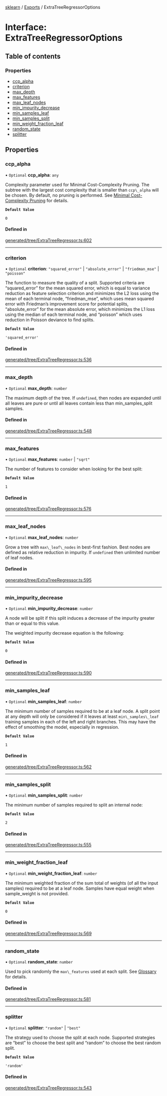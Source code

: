 [sklearn](../readme.md) / [Exports](../modules.md) / ExtraTreeRegressorOptions

# Interface: ExtraTreeRegressorOptions

## Table of contents

### Properties

- [ccp\_alpha](ExtraTreeRegressorOptions.md#ccp_alpha)
- [criterion](ExtraTreeRegressorOptions.md#criterion)
- [max\_depth](ExtraTreeRegressorOptions.md#max_depth)
- [max\_features](ExtraTreeRegressorOptions.md#max_features)
- [max\_leaf\_nodes](ExtraTreeRegressorOptions.md#max_leaf_nodes)
- [min\_impurity\_decrease](ExtraTreeRegressorOptions.md#min_impurity_decrease)
- [min\_samples\_leaf](ExtraTreeRegressorOptions.md#min_samples_leaf)
- [min\_samples\_split](ExtraTreeRegressorOptions.md#min_samples_split)
- [min\_weight\_fraction\_leaf](ExtraTreeRegressorOptions.md#min_weight_fraction_leaf)
- [random\_state](ExtraTreeRegressorOptions.md#random_state)
- [splitter](ExtraTreeRegressorOptions.md#splitter)

## Properties

### ccp\_alpha

• `Optional` **ccp\_alpha**: `any`

Complexity parameter used for Minimal Cost-Complexity Pruning. The subtree with the largest cost complexity that is smaller than `ccp\_alpha` will be chosen. By default, no pruning is performed. See [Minimal Cost-Complexity Pruning](../tree.html#minimal-cost-complexity-pruning) for details.

**`Default Value`**

`0`

#### Defined in

[generated/tree/ExtraTreeRegressor.ts:602](https://github.com/transitive-bullshit/scikit-learn-ts/blob/367336a/packages/sklearn/src/generated/tree/ExtraTreeRegressor.ts#L602)

___

### criterion

• `Optional` **criterion**: ``"squared_error"`` \| ``"absolute_error"`` \| ``"friedman_mse"`` \| ``"poisson"``

The function to measure the quality of a split. Supported criteria are “squared\_error” for the mean squared error, which is equal to variance reduction as feature selection criterion and minimizes the L2 loss using the mean of each terminal node, “friedman\_mse”, which uses mean squared error with Friedman’s improvement score for potential splits, “absolute\_error” for the mean absolute error, which minimizes the L1 loss using the median of each terminal node, and “poisson” which uses reduction in Poisson deviance to find splits.

**`Default Value`**

`'squared_error'`

#### Defined in

[generated/tree/ExtraTreeRegressor.ts:536](https://github.com/transitive-bullshit/scikit-learn-ts/blob/367336a/packages/sklearn/src/generated/tree/ExtraTreeRegressor.ts#L536)

___

### max\_depth

• `Optional` **max\_depth**: `number`

The maximum depth of the tree. If `undefined`, then nodes are expanded until all leaves are pure or until all leaves contain less than min\_samples\_split samples.

#### Defined in

[generated/tree/ExtraTreeRegressor.ts:548](https://github.com/transitive-bullshit/scikit-learn-ts/blob/367336a/packages/sklearn/src/generated/tree/ExtraTreeRegressor.ts#L548)

___

### max\_features

• `Optional` **max\_features**: `number` \| ``"sqrt"``

The number of features to consider when looking for the best split:

**`Default Value`**

`1`

#### Defined in

[generated/tree/ExtraTreeRegressor.ts:576](https://github.com/transitive-bullshit/scikit-learn-ts/blob/367336a/packages/sklearn/src/generated/tree/ExtraTreeRegressor.ts#L576)

___

### max\_leaf\_nodes

• `Optional` **max\_leaf\_nodes**: `number`

Grow a tree with `max\_leaf\_nodes` in best-first fashion. Best nodes are defined as relative reduction in impurity. If `undefined` then unlimited number of leaf nodes.

#### Defined in

[generated/tree/ExtraTreeRegressor.ts:595](https://github.com/transitive-bullshit/scikit-learn-ts/blob/367336a/packages/sklearn/src/generated/tree/ExtraTreeRegressor.ts#L595)

___

### min\_impurity\_decrease

• `Optional` **min\_impurity\_decrease**: `number`

A node will be split if this split induces a decrease of the impurity greater than or equal to this value.

The weighted impurity decrease equation is the following:

**`Default Value`**

`0`

#### Defined in

[generated/tree/ExtraTreeRegressor.ts:590](https://github.com/transitive-bullshit/scikit-learn-ts/blob/367336a/packages/sklearn/src/generated/tree/ExtraTreeRegressor.ts#L590)

___

### min\_samples\_leaf

• `Optional` **min\_samples\_leaf**: `number`

The minimum number of samples required to be at a leaf node. A split point at any depth will only be considered if it leaves at least `min\_samples\_leaf` training samples in each of the left and right branches. This may have the effect of smoothing the model, especially in regression.

**`Default Value`**

`1`

#### Defined in

[generated/tree/ExtraTreeRegressor.ts:562](https://github.com/transitive-bullshit/scikit-learn-ts/blob/367336a/packages/sklearn/src/generated/tree/ExtraTreeRegressor.ts#L562)

___

### min\_samples\_split

• `Optional` **min\_samples\_split**: `number`

The minimum number of samples required to split an internal node:

**`Default Value`**

`2`

#### Defined in

[generated/tree/ExtraTreeRegressor.ts:555](https://github.com/transitive-bullshit/scikit-learn-ts/blob/367336a/packages/sklearn/src/generated/tree/ExtraTreeRegressor.ts#L555)

___

### min\_weight\_fraction\_leaf

• `Optional` **min\_weight\_fraction\_leaf**: `number`

The minimum weighted fraction of the sum total of weights (of all the input samples) required to be at a leaf node. Samples have equal weight when sample\_weight is not provided.

**`Default Value`**

`0`

#### Defined in

[generated/tree/ExtraTreeRegressor.ts:569](https://github.com/transitive-bullshit/scikit-learn-ts/blob/367336a/packages/sklearn/src/generated/tree/ExtraTreeRegressor.ts#L569)

___

### random\_state

• `Optional` **random\_state**: `number`

Used to pick randomly the `max\_features` used at each split. See [Glossary](../../glossary.html#term-random_state) for details.

#### Defined in

[generated/tree/ExtraTreeRegressor.ts:581](https://github.com/transitive-bullshit/scikit-learn-ts/blob/367336a/packages/sklearn/src/generated/tree/ExtraTreeRegressor.ts#L581)

___

### splitter

• `Optional` **splitter**: ``"random"`` \| ``"best"``

The strategy used to choose the split at each node. Supported strategies are “best” to choose the best split and “random” to choose the best random split.

**`Default Value`**

`'random'`

#### Defined in

[generated/tree/ExtraTreeRegressor.ts:543](https://github.com/transitive-bullshit/scikit-learn-ts/blob/367336a/packages/sklearn/src/generated/tree/ExtraTreeRegressor.ts#L543)
